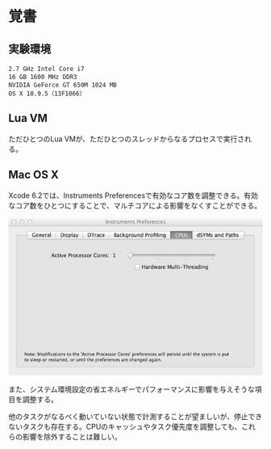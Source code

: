 # 覚書

## 実験環境

```
2.7 GHz Intel Core i7
16 GB 1600 MHz DDR3
NVIDIA GeForce GT 650M 1024 MB
OS X 10.9.5（13F1066）
```

## Lua VM

ただひとつのLua VMが、ただひとつのスレッドからなるプロセスで実行される。

## Mac OS X

Xcode 6.2では、Instruments Preferencesで有効なコア数を調整できる。有効なコア数をひとつにすることで、マルチコアによる影響をなくすことができる。

![Instruments Preferences](instruments_preferences.png)

また、システム環境設定の省エネルギーでパフォーマンスに影響を与えそうな項目を調整する。

他のタスクがなるべく動いていない状態で計測することが望ましいが、停止できないタスクも存在する。CPUのキャッシュやタスク優先度を調整しても、これらの影響を除外することは難しい。

